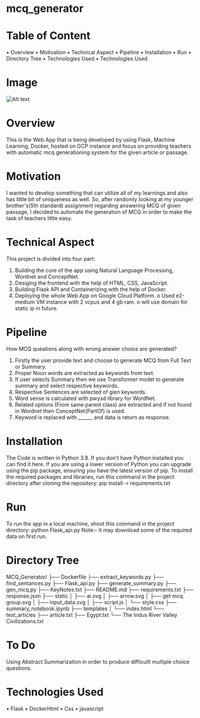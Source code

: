 # mcq_generator
# Table of Content
•	Overview
•	Motivation
•	Technical Aspect
•	Pipeline
•	Installation
•	Run
•	Directory Tree
•	Technologies Used
•	Technologies Used
# Image
 ![Alt text](https://user-images.githubusercontent.com/17935364/94005755-5d58c880-fdbc-11ea-8c8e-a7fceac2dba3.png)
# Overview
This is the Web App that is being developed by using Flask, Machine Learning, Docker, hosted on GCP instance and focus on providing teachers with automatic mcq generationing system for the given article or passage.
# Motivation
I wanted to develop something that can utilize all of my learnings and also has little bit of uniqueness as well. So, after randomly looking at my younger brother's(5th standard) assignment regarding answering MCQ of given passage, I decided to automate the generation of MCQ in order to make the task of teachers little easy.
# Technical Aspect
This project is divided into four part:
1.	Building the core of the app using Natural Language Processing, Wordnet and ConceptNet.
2.	Desiging the frontend with the help of HTML, CSS, JavaScript.
3.	Building Flask API and Containerizing with the help of Docker.
4.	Deploying the whole Web App on Google Cloud Platform.
o	Used e2-medium VM instance with 2 vcpus and 4 gb ram.
o	will use domain for static ip in future.
# Pipeline
How MCQ queations along with wrong answer choice are generated?
1.	Firstly the user provide text and choose to generate MCQ from Full Text or Summary.
2.	Proper Noun words are extracted as keywords from text.
3.	If user selects Summary then we use Transformer model to generate summary and select respective keywords.
4.	Respective Sentences are selected of gien keywords.
5.	Word sense is calculated with pwysd library for WordNet.
6.	Related options (From same parent class) are extracted and if not found in Wordnet then ConceptNet(PartOf) is used.
7.	Keyword is replaced with ______ and data is return as response.
# Installation
The Code is written in Python 3.8. If you don't have Python installed you can find it here. If you are using a lower version of Python you can upgrade using the pip package, ensuring you have the latest version of pip. To install the required packages and libraries, run this command in the project directory after cloning the repository:
pip install -r requirements.txt
# Run
To run the app in a local machine, shoot this command in the project directory:
python Flask_api.py
Note:- It may download some of the required data on first run.
# Directory Tree
MCQ_Generator/
├── Dockerfile
├── extract_keywords.py
├── find_sentances.py
├── Flask_api.py
├── generate_summary.py
├── gen_mcq.py
├── KeyNotes.txt
├── README.md
├── requirements.txt
├── response.json
├── static
│   ├── ai.svg
│   ├── arrow.svg
│   ├── get mcq group.svg
│   ├── input_data.svg
│   ├── script.js
│   └── style.css
├── summary_notebook.ipynb
├── templates
│   └── index.html
└── test_articles
    ├── article.txt
    ├── Egypt.txt
    └── The Indus River Valley Civilizations.txt

# To Do
Using Abstract Summarization in order to produce difficullt multiple choice questions.
# Technologies Used 
•	Flask
•	DockerHtml
•	Css
•	javascript


